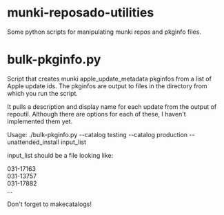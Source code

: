 # munki-reposado-utilities

Some python scripts for manipulating munki repos and pkginfo files.

# bulk-pkginfo.py

Script that creates munki apple_update_metadata pkginfos from a list of Apple update ids. The pkginfos are output to files in the directory from which you run the script.

It pulls a description and display name for each update from the output of repoutil.
Although there are options for each of these, I haven't implemented them yet.

Usage:
./bulk-pkginfo.py --catalog testing --catalog production --unattended_install input_list

input_list should be a file looking like:

031-17163<br/>
031-13757<br/>
031-17882<br/>
...

Don't forget to makecatalogs!
